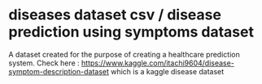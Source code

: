 # diseases dataset csv / disease prediction using symptoms dataset
A dataset created for the purpose of creating a healthcare prediction system. 
Check here : https://www.kaggle.com/itachi9604/disease-symptom-description-dataset
which is a kaggle disease dataset




